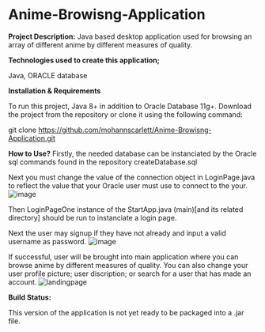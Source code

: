 # Anime-Browisng-Application


**Project Description:** Java based desktop application used for browsing an array of different anime by different measures of quality.

**Technologies used to create this application;**

Java, ORACLE database

**Installation & Requirements**

To run this project, Java 8+ in addition to Oracle Database 11g+. Download the project from the repository or clone it using the following command:

git clone https://github.com/mohannscarlett/Anime-Browisng-Application.git

**How to Use?** Firstly, the needed database can be instanciated by the Oracle sql commands found in the repository createDatabase.sql

Next you must change the value of the connection object in LoginPage.java to reflect the value that your Oracle user must use to connect to the your.
![image](https://user-images.githubusercontent.com/123710621/215301206-94bb7f6b-eb64-4491-ba22-bb29c2cd74a5.png)

Then LoginPageOne instance of the StartApp.java (main)[and its related directory] should be run to instanciate a login page. 

Next the user may signup if they have not already and input a valid username as password.
![image](https://user-images.githubusercontent.com/123710621/215301426-12abf4b2-fb0c-4ea5-97cb-c8755f8e60d2.png)

If successful, user will be brought into main application where you can browse anime by different measures of quality. You can also change your user profile picture; user discription; or search for a user that has made an account.
 ![landingpage](https://user-images.githubusercontent.com/123710621/215301446-7688abce-f629-4713-b0c3-a5c6e78b9cab.png)

**Build Status:**

This version of the application is not yet ready to be packaged into a .jar file.
